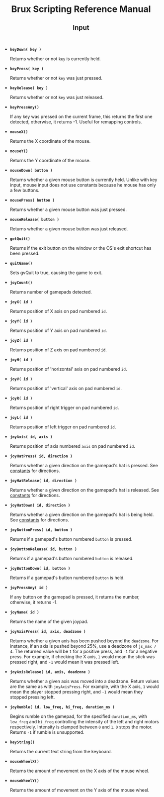 # <center>**Brux Scripting Reference Manual**</center>
## <center>Input</center>



&nbsp;

* <a name="keyDown"></a>**`keyDown( key )`**

  Returns whether or not `key` is currently held.

* <a name="keyPress"></a>**`keyPress( key )`**

  Returns whether or not `key` was just pressed.

* <a name="keyRelease"></a>**`keyRelease( key )`**

  Returns whether or not `key` was just released.

* <a name="keyPressAny"></a>**`keyPressAny()`**

  If any key was pressed on the current frame, this returns the first one detected, otherwise, it returns -1. Useful for remapping controls.

* <a name="mouseX"></a>**`mouseX()`**

  Returns the X coordinate of the mouse.

* <a name="mouseY"></a>**`mouseY()`**

  Returns the Y coordinate of the mouse.

* <a name="mouseDown"></a>**`mouseDown( button )`**

  Returns whether a given mouse button is currently held. Unlike with key input, mouse input does not use constants because he mouse has only a few buttons.

* <a name="mousePress"></a>**`mousePress( button )`**

  Returns whether a given mouse button was just pressed.

* <a name="mouseRelease"></a>**`mouseRelease( button )`**

  Returns whether a given mouse button was just released.

* <a name="getQuit"></a>**`getQuit()`**

  Returns if the exit button on the window or the OS's exit shortcut has been pressed.

* <a name="quitGame"></a>**`quitGame()`**

  Sets gvQuit to true, causing the game to exit.

* <a name="joyCount"></a>**`joyCount()`**

  Returns number of gamepads detected.

* <a name="joyX"></a>**`joyX( id )`**

  Returns position of X axis on pad numbered `id`.

* <a name="joyY"></a>**`joyY( id )`**

  Returns position of Y axis on pad numbered `id`.

* <a name="joyZ"></a>**`joyZ( id )`**

  Returns position of Z axis on pad numbered `id`.

* <a name="joyH"></a>**`joyH( id )`**

  Returns position of 'horizontal' axis on pad numbered `id`.

* <a name="joyV"></a>**`joyV( id )`**

  Returns position of 'vertical' axis on pad numbered `id`.

* <a name="joyR"></a>**`joyR( id )`**

  Returns position of right trigger on pad numbered `id`.

* <a name="joyL"></a>**`joyL( id )`**

  Returns position of left trigger on pad numbered `id`.

* <a name="joyAxis"></a>**`joyAxis( id, axis )`**

  Returns position of axis numbered `axis` on pad numbered `id`.

* <a name="joyHatPress"></a>**`joyHatPress( id, direction )`**

  Returns whether a given direction on the gamepad's hat is pressed. See [constants](constants.md#joystick) for directions.

* <a name="joyHatRelease"></a>**`joyHatRelease( id, direction )`**

  Returns whether a given direction on the gamepad's hat is released. See [constants](constants.md#joystick) for directions.

* <a name="joyHatDown"></a>**`joyHatDown( id, direction )`**

  Returns whether a given direction on the gamepad's hat is being held. See [constants](constants.md#joystick) for directions.

* <a name="joyButtonPress"></a>**`joyButtonPress( id, button )`**

  Returns if a gamepad's button numbered `button` is pressed.

* <a name="joyButtonRelease"></a>**`joyButtonRelease( id, button )`**

  Returns if a gamepad's button numbered `button` is released.

* <a name="joyButtonDown"></a>**`joyButtonDown( id, button )`**

  Returns if a gamepad's button numbered `button` is held.

* <a name="joyPressAny"></a>**`joyPressAny( id )`**

  If any button on the gamepad is pressed, it returns the number, otherwise, it returns -1.

* <a name="joyName"></a>**`joyName( id )`**

  Returns the name of the given joypad.

* <a name="joyAxisPress"></a>**`joyAxisPress( id, axis, deadzone )`**

  Returns whether a given axis has been pushed beyond the `deadzone`. For instance, if an axis is pushed beyond 25%, use a deadzone of `js_max / 4`. The returned value will be `1` for a positive press, and `-1` for a negative press. For example, if checking the X axis, `1` would mean the stick was pressed right, and `-1` would mean it was pressed left.

* <a name="joyAxisRelease"></a>**`joyAxisRelease( id, axis, deadzone )`**

  Returns whether a given axis was moved into a deadzone. Return values are the same as with `joyAxisPress`. For example, with the X axis, `1` would mean the player stopped pressing right, and `-1` would mean they stopped pressing left.

* <a name="joyRumble"></a>**`joyRumble( id, low_freq, hi_freq, duration_ms )`**

  Begins rumble on the gamepad, for the specified `duration_ms`, with `low_freq` and `hi_freq` controlling the intensity of the left and right motors respectively. Intensity is clamped between `0` and `1`. `0` stops the motor. Returns `-1` if rumble is unsupported.

* <a name="keyString"></a>**`keyString()`**

  Returns the current text string from the keyboard.

* <a name="mouseWheelX"></a>**`mouseWheelX()`**

  Returns the amount of movement on the X axis of the mouse wheel.

* <a name="mouseWheelY"></a>**`mouseWheelY()`**

  Returns the amount of movement on the Y axis of the mouse wheel.